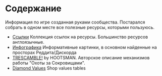 # Содержание

Информация по игре созданная руками сообщества. Постарался собрать в одном месте все полезные ресурсы, которыми пользуюсь.

- [Ссылки](links.md) Коллекция ссылок на ресурсы. Большинство ресурсов англоязычные.  
- [Инфографика](infographics.md) Информативные картинки, в основном найденные на просторах Реддита/Дискорда
- [TRESCAMBLE!](trescamble.md) by HOOTSMAN. Авторское описание механизмов работы "Охоты за Сокровищами".
- [Diamond Values](diaval.md) Shop values tables
